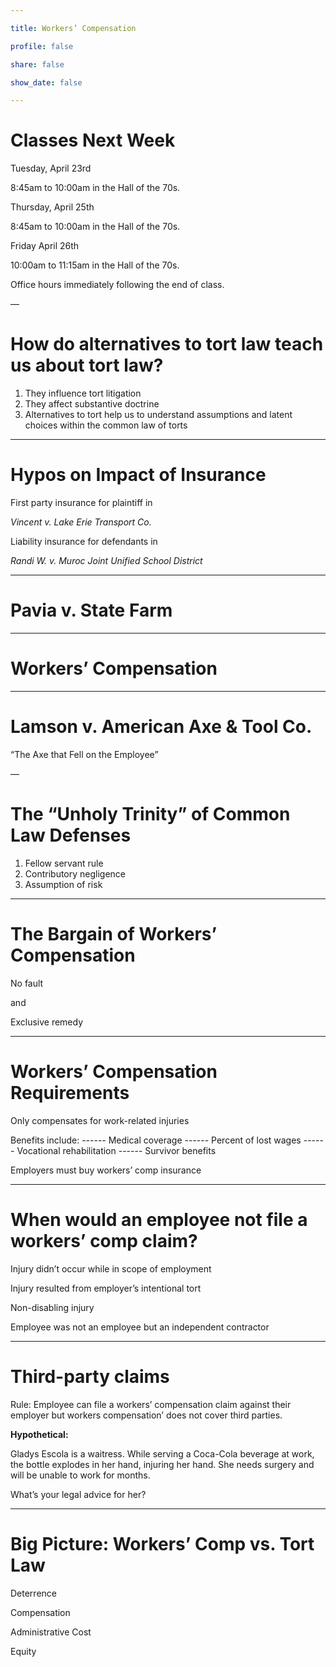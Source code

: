 ```yaml
---

title: Workers’ Compensation

profile: false

share: false

show_date: false

---
```




# Classes Next Week

Tuesday, April 23rd

8:45am to 10:00am in the Hall of the 70s.

Thursday, April 25th

8:45am to 10:00am in the Hall of the 70s.

Friday April 26th

10:00am to 11:15am in the Hall of the 70s.

Office hours immediately following the end of class.

—

# How do alternatives to tort law teach us about tort law?

1. They influence tort litigation
2. They affect substantive doctrine
3. Alternatives to tort help us to understand assumptions and latent choices within the common law of torts

---

# Hypos on Impact of Insurance

First party insurance for plaintiff in

_Vincent v. Lake Erie Transport Co._

Liability insurance for defendants in

_Randi W. v. Muroc Joint Unified School District_


---


# Pavia v. State Farm

---


# Workers’ Compensation

---

# Lamson v. American Axe & Tool Co. 
“The Axe that Fell on the Employee”

—

# The “Unholy Trinity” of Common Law Defenses

1. Fellow servant rule
2. Contributory negligence
3. Assumption of risk

---

# The Bargain of Workers’ Compensation

No fault

and

Exclusive remedy

---

# Workers’ Compensation Requirements

Only compensates for work-related injuries

Benefits include:
------ Medical coverage
------ Percent of lost wages
------ Vocational rehabilitation
------ Survivor benefits

Employers must buy workers’ comp insurance

---

# When would an employee not file a workers’ comp claim?

Injury didn’t occur while in scope of employment

Injury resulted from employer’s intentional tort

Non-disabling injury

Employee was not an employee but an independent contractor

---

# Third-party claims

Rule: Employee can file a workers’ compensation claim against their employer but workers compensation’ does not cover third parties.

**Hypothetical:** 

Gladys Escola is a waitress. While serving a Coca-Cola beverage at work, the bottle explodes in her hand, injuring her hand. She needs surgery and will be unable to work for months.

What’s your legal advice for her?

---

# Big Picture: Workers’ Comp vs. Tort Law

Deterrence

Compensation

Administrative Cost

Equity
